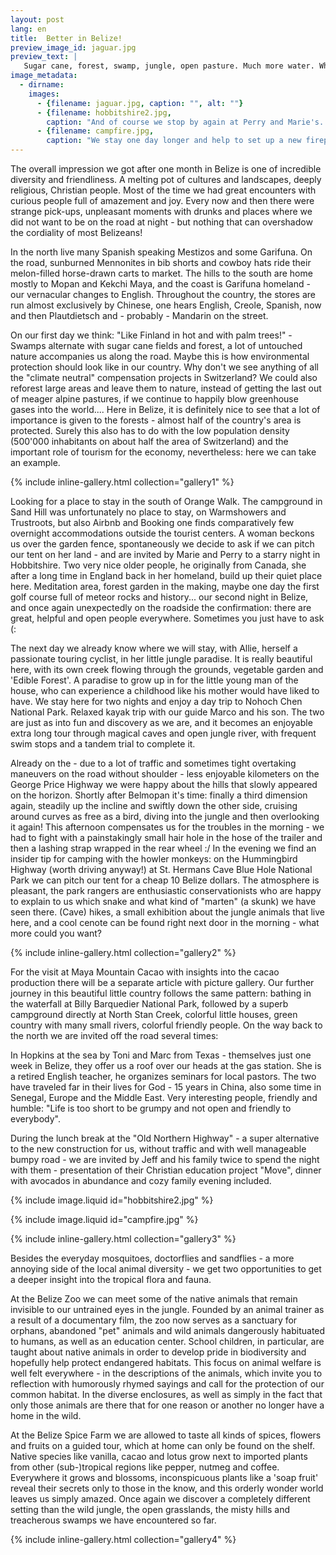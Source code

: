 ```yaml
---
layout: post
lang: en
title:  Better in Belize!
preview_image_id: jaguar.jpg
preview_text: |
   Sugar cane, forest, swamp, jungle, open pasture. Much more water. Where Mexico welcomed us with reserved astonishment, Belize greets with loud exclamations. Have a safe journey! God bless you! Wow, what is THAT? This is SO beautiful!
image_metadata:
  - dirname:
    images:
      - {filename: jaguar.jpg, caption: "", alt: ""}
      - {filename: hobbitshire2.jpg,
        caption: "And of course we stop by again at Perry and Marie's. Roads go ever ever on, ... but always past Hobbitshire (:", alt: ""}
      - {filename: campfire.jpg,
        caption: "We stay one day longer and help to set up a new fireplace and beautify the 'Rocket Stove'.", alt: ""}
---
```


The overall impression we got after one month in Belize is one of incredible diversity and friendliness. A melting pot of cultures and landscapes, deeply religious, Christian people. Most of the time we had great encounters with curious people full of amazement and joy. Every now and then there were strange pick-ups, unpleasant moments with drunks and places where we did not want to be on the road at night - but nothing that can overshadow the cordiality of most Belizeans!

In the north live many Spanish speaking Mestizos and some Garifuna. On the road, sunburned Mennonites in bib shorts and cowboy hats ride their melon-filled horse-drawn carts to market. The hills to the south are home mostly to Mopan and Kekchi Maya, and the coast is Garifuna homeland - our vernacular changes to English. Throughout the country, the stores are run almost exclusively by Chinese, one hears English, Creole, Spanish, now and then Plautdietsch and - probably - Mandarin on the street.

On our first day we think: "Like Finland in hot and with palm trees!" - Swamps alternate with sugar cane fields and forest, a lot of untouched nature accompanies us along the road. Maybe this is how environmental protection should look like in our country. Why don't we see anything of all the "climate neutral" compensation projects in Switzerland? We could also reforest large areas and leave them to nature, instead of getting the last out of meager alpine pastures, if we continue to happily blow greenhouse gases into the world.... Here in Belize, it is definitely nice to see that a lot of importance is given to the forests - almost half of the country's area is protected. Surely this also has to do with the low population density (500'000 inhabitants on about half the area of Switzerland) and the important role of tourism for the economy, nevertheless: here we can take an example.

{% include inline-gallery.html collection="gallery1" %}

Looking for a place to stay in the south of Orange Walk. The campground in Sand Hill was unfortunately no place to stay, on Warmshowers and Trustroots, but also Airbnb and Booking one finds comparatively few overnight accommodations outside the tourist centers. A woman beckons us over the garden fence, spontaneously we decide to ask if we can pitch our tent on her land - and are invited by Marie and Perry to a starry night in Hobbitshire. Two very nice older people, he originally from Canada, she after a long time in England back in her homeland, build up their quiet place here. Meditation area, forest garden in the making, maybe one day the first golf course full of meteor rocks and history... our second night in Belize, and once again unexpectedly on the roadside the confirmation: there are great, helpful and open people everywhere. Sometimes you just have to ask (:

The next day we already know where we will stay, with Allie, herself a passionate touring cyclist, in her little jungle paradise. It is really beautiful here, with its own creek flowing through the grounds, vegetable garden and 'Edible Forest'. A paradise to grow up in for the little young man of the house, who can experience a childhood like his mother would have liked to have. We stay here for two nights and enjoy a day trip to Nohoch Chen National Park. Relaxed kayak trip with our guide Marco and his son. The two are just as into fun and discovery as we are, and it becomes an enjoyable extra long tour through magical caves and open jungle river, with frequent swim stops and a tandem trial to complete it.

Already on the - due to a lot of traffic and sometimes tight overtaking maneuvers on the road without shoulder - less enjoyable kilometers on the George Price Highway we were happy about the hills that slowly appeared on the horizon. Shortly after Belmopan it's time: finally a third dimension again, steadily up the incline and swiftly down the other side, cruising around curves as free as a bird, diving into the jungle and then overlooking it again! This afternoon compensates us for the troubles in the morning - we had to fight with a painstakingly small hair hole in the hose of the trailer and then a lashing strap wrapped in the rear wheel :/
In the evening we find an insider tip for camping with the howler monkeys: on the Hummingbird Highway (worth driving anyway!) at St. Hermans Cave Blue Hole National Park we can pitch our tent for a cheap 10 Belize dollars. The atmosphere is pleasant, the park rangers are enthusiastic conservationists who are happy to explain to us which snake and what kind of "marten" (a skunk) we have seen there. (Cave) hikes, a small exhibition about the jungle animals that live here, and a cool cenote can be found right next door in the morning - what more could you want?

{% include inline-gallery.html collection="gallery2" %}

For the visit at Maya Mountain Cacao with insights into the cacao production there will be a separate article with picture gallery. Our further journey in this beautiful little country follows the same pattern: bathing in the waterfall at Billy Barquedier National Park, followed by a superb campground directly at North Stan Creek, colorful little houses, green country with many small rivers, colorful friendly people. On the way back to the north we are invited off the road several times:

In Hopkins at the sea by Toni and Marc from Texas - themselves just one week in Belize, they offer us a roof over our heads at the gas station. She is a retired English teacher, he organizes seminars for local pastors. The two have traveled far in their lives for God - 15 years in China, also some time in Senegal, Europe and the Middle East. Very interesting people, friendly and humble: "Life is too short to be grumpy and not open and friendly to everybody".

During the lunch break at the "Old Northern Highway" - a super alternative to the new construction for us, without traffic and with well manageable bumpy road - we are invited by Jeff and his family twice to spend the night with them - presentation of their Christian education project "Move", dinner with avocados in abundance and cozy family evening included. 

{% include image.liquid id="hobbitshire2.jpg" %}

{% include image.liquid id="campfire.jpg" %}

{% include inline-gallery.html collection="gallery3" %}

Besides the everyday mosquitoes, doctorflies and sandflies - a more annoying side of the local animal diversity - we get two opportunities to get a deeper insight into the tropical flora and fauna.

At the Belize Zoo we can meet some of the native animals that remain invisible to our untrained eyes in the jungle. Founded by an animal trainer as a result of a documentary film, the zoo now serves as a sanctuary for orphans, abandoned "pet" animals and wild animals dangerously habituated to humans, as well as an education center. School children, in particular, are taught about native animals in order to develop pride in biodiversity and hopefully help protect endangered habitats. This focus on animal welfare is well felt everywhere - in the descriptions of the animals, which invite you to reflection with humorously rhymed sayings and call for the protection of our common habitat. In the diverse enclosures, as well as simply in the fact that only those animals are there that for one reason or another no longer have a home in the wild.

At the Belize Spice Farm we are allowed to taste all kinds of spices, flowers and fruits on a guided tour, which at home can only be found on the shelf. Native species like vanilla, cacao and lotus grow next to imported plants from other (sub-)tropical regions like pepper, nutmeg and coffee. Everywhere it grows and blossoms, inconspicuous plants like a 'soap fruit' reveal their secrets only to those in the know, and this orderly wonder world leaves us simply amazed. Once again we discover a completely different setting than the wild jungle, the open grasslands, the misty hills and treacherous swamps we have encountered so far.

{% include inline-gallery.html collection="gallery4" %}